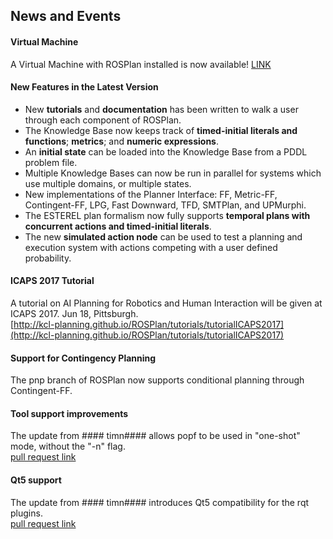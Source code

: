 ## News and Events

#### Virtual Machine
A Virtual Machine with ROSPlan installed is now available! [LINK]()  

#### New Features in the Latest Version

- New **tutorials** and **documentation** has been written to walk a user through each component of ROSPlan.  
- The Knowledge Base now keeps track of **timed-initial literals and functions**; **metrics**; and **numeric expressions**.
- An **initial state** can be loaded into the Knowledge Base from a PDDL problem file.  
- Multiple Knowledge Bases can now be run in parallel for systems which use multiple domains, or multiple states.
- New implementations of the Planner Interface: FF, Metric-FF, Contingent-FF, LPG, Fast Downward, TFD, SMTPlan, and UPMurphi.
- The ESTEREL plan formalism now fully supports **temporal plans with concurrent actions and timed-initial literals**.
- The new **simulated action node** can be used to test a planning and execution system with actions competing with a user defined probability.

#### ICAPS 2017 Tutorial
A tutorial on AI Planning for Robotics and Human Interaction will be given at ICAPS 2017. Jun 18, Pittsburgh.  
[http://kcl-planning.github.io/ROSPlan/tutorials/tutorialICAPS2017](http://kcl-planning.github.io/ROSPlan/tutorials/tutorialICAPS2017)
		
#### Support for Contingency Planning
The pnp branch of ROSPlan now supports conditional planning through Contingent-FF.
	
#### Tool support improvements
The update from #### timn####  allows popf to be used in "one-shot" mode, without the "-n" flag.  
[pull request link](https://github.com/KCL-Planning/ROSPlan/pull/42)

#### Qt5 support
The update from #### timn####  introduces Qt5 compatibility for the rqt plugins.  
[pull request link](https://github.com/KCL-Planning/ROSPlan/pull/39)

